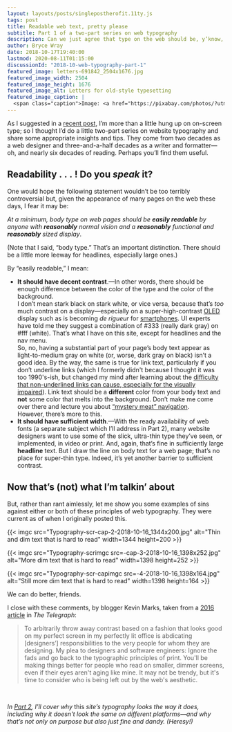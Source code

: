 ```yaml
---
layout: layouts/posts/singlepostherofit.11ty.js
tags: post
title: Readable web text, pretty please
subtitle: Part 1 of a two-part series on web typography
description: Can we just agree that type on the web should be, y’know, readable?
author: Bryce Wray
date: 2018-10-17T19:40:00
lastmod: 2020-08-11T01:15:00
discussionId: "2018-10-web-typography-part-1"
featured_image: letters-691842_2504x1676.jpg
featured_image_width: 2504
featured_image_height: 1676
featured_image_alt: Letters for old-style typesetting
featured_image_caption: |
  <span class="caption">Image: <a href="https://pixabay.com/photos/?utm_source=link-attribution&amp;utm_medium=referral&amp;utm_campaign=image&amp;utm_content=691842">Free-Photos</a>; <a href="https://pixabay.com/?utm_source=link-attribution&amp;utm_medium=referral&amp;utm_campaign=image&amp;utm_content=691842">Pixabay</a></span>
---
```


As I suggested in a [recent post](/posts/2018/09/why-finally-settled-ulysses), I’m more than a little hung up on on-screen type; so I thought I’d do a little two-part series on website typography and share some appropriate insights and tips. They come from two decades as a web designer and three-and-a-half decades as a writer and formatter—oh, and nearly six decades of reading. Perhaps you’ll find them useful.

## Readability&nbsp;.&nbsp;.&nbsp;.&nbsp;! Do you _speak_ it?

One would hope the following statement wouldn’t be too terribly controversial but, given the appearance of many pages on the web these days, I fear it may be:

_At a minimum, body type on web pages should be **easily readable** by anyone with **reasonably** normal vision and a **reasonably** functional and **reasonably** sized display_.

(Note that I said, “body type.” That’s an important distinction. There should be a little more leeway for headlines, especially large ones.)

By “easily readable,” I mean:

- **It should have decent contrast**.—In other words, there should be enough difference between the color of the type and the color of the background.    
	I don’t mean stark black on stark white, or vice versa, because that’s _too_ much contrast on a display—especially on a super-high-contrast [OLED](https://en.wikipedia.org/wiki/OLED) display such as is becoming _de rigueur_ for [smartphones](https://www.oled-info.com/oled_devices/mobile_phones). UI experts have told me they suggest a combination of #333 (really dark gray) on \#fff (white). That’s what I have on this site, except for headlines and the nav menu.    
	So, no, having a substantial part of your page’s body text appear as light-to-medium gray on white (or, worse, dark gray on black) isn’t a good idea. By the way, the same is true for link text, particularly if you don’t underline links (which I formerly didn't because I thought it was too 1990's-ish, but changed my mind after learning about the [difficulty that non-underlined links can cause, especially for the visually impaired](https://webaim.org/techniques/hypertext/link_text)). Link text should be a **different** color from your body text and **not** some color that melts into the background. Don’t make me come over there and lecture you about [“mystery meat” navigation](http://www.webpagesthatsuck.com/mysterymeatnavigation.html).     
	However, there’s more to this.
- **It should have sufficient width**.—With the ready availability of web fonts (a separate subject which I’ll address in Part 2), many website designers want to use some of the slick, ultra-thin type they’ve seen, or implemented, in video or print. And, again, that’s fine in sufficiently large **headline** text. But I draw the line on body text for a web page; that’s no place for super-thin type. Indeed, it’s yet another barrier to sufficient contrast.

## Now that’s (not) what I’m talkin’ about

But, rather than rant aimlessly, let me show you some examples of sins against either or both of these principles of web typography. They were current as of when I originally posted this.

{{< imgc src="Typography-scr-cap-2-2018-10-16_1344x200.jpg" alt="Thin and dim text that is hard to read" width=1344 height=200 >}}

{{< imgc src="Typography-scrimgc src=-cap-3-2018-10-16_1398x252.jpg" alt="More dim text that is hard to read" width=1398 height=252 >}}

{{< imgc src="Typography-scr-capimgc src=-4-2018-10-16_1398x164.jpg" alt="Still more dim text that is hard to read" width=1398 height=164 >}}

We can do better, friends.

I close with these comments, by blogger Kevin Marks, taken from a [2016 article](https://www.telegraph.co.uk/science/2016/10/23/internet-is-becoming-unreadable-because-of-a-trend-towards-light/) in _The Telegraph_:

> To arbitrarily throw away contrast based on a fashion that looks good on my perfect screen in my perfectly lit office is abdicating [designers’] responsibilities to the very people for whom they are designing. My plea to designers and software engineers: Ignore the fads and go back to the typographic principles of print. You'll be making things better for people who read on smaller, dimmer screens, even if their eyes aren't aging like mine. It may not be trendy, but it's time to consider who is being left out by the web's aesthetic.

<p>&nbsp;</p>

_In [Part 2](/posts/2018/10/web-typography-part-2/), I’ll cover why_ this _site’s typography looks the way it does, including why it doesn't look the same on different platforms—and why that’s not only on purpose but also just fine and dandy. (Heresy!)_